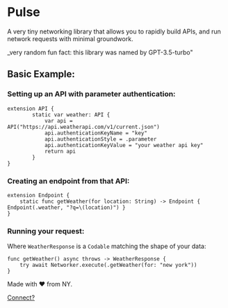 # Pulse

A very tiny networking library that allows you to rapidly build APIs, and run network requests with minimal groundwork.

_very random fun fact: this library was named by GPT-3.5-turbo" 

## Basic Example:

### Setting up an API with parameter authentication:

```
extension API {
        static var weather: API {
            var api = API("https://api.weatherapi.com/v1/current.json")
            api.authenticationKeyName = "key"
            api.authenticationStyle = .parameter
            api.authenticationKeyValue = "your weather api key"
            return api
        }
}
```

### Creating an endpoint from that API:

```
extension Endpoint {
    static func getWeather(for location: String) -> Endpoint { Endpoint(.weather, "?q=\(location)") }
}
```

### Running your request:
Where `WeatherResponse` is a `Codable` matching the shape of your data:
```
func getWeather() async throws -> WeatherResponse { 
    try await Networker.execute(.getWeather(for: "new york"))
}
```

Made with ❤️ from NY.

[Connect?](https://twitter.com/definitelyrafi)<img src="https://img.icons8.com/tiny-color/512/twitter.png"  width="12" height="12">
